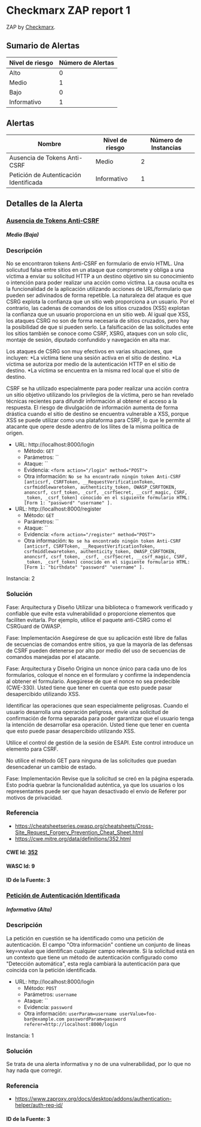 # Checkmarx ZAP report 1

ZAP by [Checkmarx](https://checkmarx.com/).


## Sumario de Alertas

| Nivel de riesgo | Número de Alertas |
| --- | --- |
| Alto | 0 |
| Medio | 1 |
| Bajo | 0 |
| Informativo | 1 |




## Alertas

| Nombre | Nivel de riesgo | Número de Instancias |
| --- | --- | --- |
| Ausencia de Tokens Anti-CSRF | Medio | 2 |
| Petición de Autenticación Identificada | Informativo | 1 |




## Detalles de la Alerta



### [ Ausencia de Tokens Anti-CSRF ](https://www.zaproxy.org/docs/alerts/10202/)



##### Medio (Baja)

### Descripción

No se encontraron tokens Anti-CSRF en formulario de envío HTML.
Una solicutud falsa entre sitios en un ataque que compromete y obliga a una víctima a enviar su solicitud HTTP a un destino objetivo sin su conocimiento o intención para poder realizar una acción como víctima. La causa oculta es la funcionalidad de la aplicación utilizando acciones de URL/formulario que pueden ser adivinados de forma repetible. La naturaleza del ataque es que CSRG explota la confianza que un sitio web proporciona a un usuario. Por el contrario, las cadenas de comandos de los sitios cruzados (XSS) explotan la confianza que un usuario proporciona en un sitio web. Al igual que XSS, los ataques CSRG no son de forma necesaria de sitios cruzados, pero hay la posibilidad de que si pueden serlo. La falsificación de las solicitudes ente los sitios también se conoce como CSRF, XSRG, ataques con un solo clic, montaje de sesión, diputado confundido y navegación en alta mar.

Los ataques de CSRG son muy efectivos en varias situaciones, que incluyen:
*La victima tiene una sesión activa en el sitio de destino.
    *La víctima se autoriza por medio de la autenticación HTTP en el sitio de destino.
    *La víctima se encuentra en la misma red local que el sitio de destino.

CSRF se ha utilizado especialmente para poder realizar una acción contra un sitio objetivo utilizando los privilegios de la víctima, pero se han revelado técnicas recientes para difundir información al obtener el acceso a la respuesta. El riesgo de divulgación de información aumenta de forma drástica cuando el sitio de destino se encuentra vulnerable a XSS, porque XSS se puede utilizar como una plataforma para CSRF, lo que le permite al atacante que opere desde adentro de los líites de la misma política de origen.

* URL: http://localhost:8000/login
  * Método: `GET`
  * Parámetros: ``
  * Ataque: ``
  * Evidencia: `<form action="/login" method="POST">`
  * Otra información: `No se ha encontrado ningún token Anti-CSRF [anticsrf, CSRFToken, __RequestVerificationToken, csrfmiddlewaretoken, authenticity_token, OWASP_CSRFTOKEN, anoncsrf, csrf_token, _csrf, _csrfSecret, __csrf_magic, CSRF, _token, _csrf_token] conocido en el siguiente formulario HTML: [Form 1: "password" "username" ].`
* URL: http://localhost:8000/register
  * Método: `GET`
  * Parámetros: ``
  * Ataque: ``
  * Evidencia: `<form action="/register" method="POST">`
  * Otra información: `No se ha encontrado ningún token Anti-CSRF [anticsrf, CSRFToken, __RequestVerificationToken, csrfmiddlewaretoken, authenticity_token, OWASP_CSRFTOKEN, anoncsrf, csrf_token, _csrf, _csrfSecret, __csrf_magic, CSRF, _token, _csrf_token] conocido en el siguiente formulario HTML: [Form 1: "birthdate" "password" "username" ].`

Instancia: 2

### Solución

Fase: Arquitectura y Diseño
Utilizar una biblioteca o framework verificado y confiable que evite esta vulnerabilidad o proporcione elementos que faciliten evitarla.
Por ejemplo, utilice el paquete anti-CSRG como el CSRGuard de OWASP.

Fase: Implementación
Asegúrese de que su aplicación esté libre de fallas de secuencias de comandos entre sitios, ya que la mayoría de las defensas de CSRF pueden detenerse por alto por medio del uso de secuencias de comandos manejadas por el atacante.

Fase: Arquitectura y Diseño
Origina un nonce único para cada uno de los formularios, coloque el nonce en el formularo y confirme la independencia al obtener el formulario. Asegúrese de que el nonce no sea predecible (CWE-330).
Usted tiene que tener en cuenta que esto puede pasar desapercibido utilizando XSS.

Identificar las operaciones que sean especialmente peligrosas. Cuando el usuario desarrolla una operación peligrosa, envíe una solicitud de confirmación de forma separada para poder garantizar que el usuario tenga la intención de desarrollar esa operación.
Usted tiene que tener en cuenta que esto puede pasar desapercibido utilizando XSS.

Utilice el control de gestión de la sesión de ESAPI.
Este control introduce un elemento para CSRF.

No utilice el método GET para ninguna de las solicitudes que puedan desencadenar un cambio de estado.

Fase: Implementación
Revise que la solicitud se creó en la página esperada. Esto podría quebrar la funcionalidad auténtica, ya que los usuarios o los representantes puede ser que hayan desactivado el envío de Referer por motivos de privacidad.

### Referencia


* [ https://cheatsheetseries.owasp.org/cheatsheets/Cross-Site_Request_Forgery_Prevention_Cheat_Sheet.html ](https://cheatsheetseries.owasp.org/cheatsheets/Cross-Site_Request_Forgery_Prevention_Cheat_Sheet.html)
* [ https://cwe.mitre.org/data/definitions/352.html ](https://cwe.mitre.org/data/definitions/352.html)


#### CWE Id: [ 352 ](https://cwe.mitre.org/data/definitions/352.html)


#### WASC Id: 9

#### ID de la Fuente: 3

### [ Petición de Autenticación Identificada ](https://www.zaproxy.org/docs/alerts/10111/)



##### Informativo (Alta)

### Descripción

La petición en cuestión se ha identificado como una petición de autenticación. El campo "Otra información" contiene un conjunto de líneas key=vvalue que identifican cualquier campo relevante. Si la solicitud está en un contexto que tiene un método de autenticación configurado como "Detección automática", esta regla cambiará la autenticación para que coincida con la petición identificada.

* URL: http://localhost:8000/login
  * Método: `POST`
  * Parámetros: `username`
  * Ataque: ``
  * Evidencia: `password`
  * Otra información: `userParam=username
userValue=foo-bar@example.com
passwordParam=password
referer=http://localhost:8000/login`

Instancia: 1

### Solución

Se trata de una alerta informativa y no de una vulnerabilidad, por lo que no hay nada que corregir.

### Referencia


* [ https://www.zaproxy.org/docs/desktop/addons/authentication-helper/auth-req-id/ ](https://www.zaproxy.org/docs/desktop/addons/authentication-helper/auth-req-id/)



#### ID de la Fuente: 3



